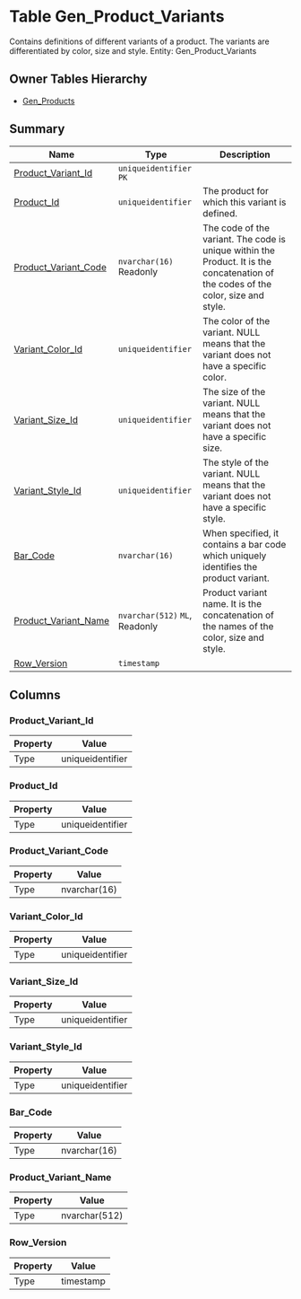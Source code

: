 # Table Gen_Product_Variants

Contains definitions of different variants of a product. The variants are differentiated by color, size and style. Entity: Gen_Product_Variants

## Owner Tables Hierarchy

* [Gen_Products](Gen_Products.md)

## Summary

| Name | Type | Description |
| - | - | --- |
|[Product_Variant_Id](#product_variant_id)|`uniqueidentifier` `PK`||
|[Product_Id](#product_id)|`uniqueidentifier` |The product for which this variant is defined.|
|[Product_Variant_Code](#product_variant_code)|`nvarchar(16)` Readonly|The code of the variant. The code is unique within the Product. It is the concatenation of the codes of the color, size and style.|
|[Variant_Color_Id](#variant_color_id)|`uniqueidentifier` |The color of the variant. NULL means that the variant does not have a specific color.|
|[Variant_Size_Id](#variant_size_id)|`uniqueidentifier` |The size of the variant. NULL means that the variant does not have a specific size.|
|[Variant_Style_Id](#variant_style_id)|`uniqueidentifier` |The style of the variant. NULL means that the variant does not have a specific style.|
|[Bar_Code](#bar_code)|`nvarchar(16)` |When specified, it contains a bar code which uniquely identifies the product variant.|
|[Product_Variant_Name](#product_variant_name)|`nvarchar(512)` `ML`, Readonly|Product variant name. It is the concatenation of the names of the color, size and style.|
|[Row_Version](#row_version)|`timestamp` ||

## Columns

### Product_Variant_Id

| Property | Value |
| - | - |
|Type|uniqueidentifier|

### Product_Id

| Property | Value |
| - | - |
|Type|uniqueidentifier|

### Product_Variant_Code

| Property | Value |
| - | - |
|Type|nvarchar(16)|

### Variant_Color_Id

| Property | Value |
| - | - |
|Type|uniqueidentifier|

### Variant_Size_Id

| Property | Value |
| - | - |
|Type|uniqueidentifier|

### Variant_Style_Id

| Property | Value |
| - | - |
|Type|uniqueidentifier|

### Bar_Code

| Property | Value |
| - | - |
|Type|nvarchar(16)|

### Product_Variant_Name

| Property | Value |
| - | - |
|Type|nvarchar(512)|

### Row_Version

| Property | Value |
| - | - |
|Type|timestamp|


